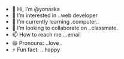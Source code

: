 - 👋 Hi, I’m @yonaska
- 👀 I’m interested in ..web developer 
- 🌱 I’m currently learning .computer..
- 💞️ I’m looking to collaborate on ..classmate.
- 📫 How to reach me ...email 
- 😄 Pronouns: ..love .
- ⚡ Fun fact: ...happy 

<!---
yonaska/yonaska is a ✨ special ✨ repository because its `README.md` (this file) appears on your GitHub profile.
You can click the Preview link to take a look at your changes.
--->
